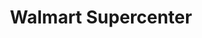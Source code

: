 ---
title: "Walmart Supercenter"
url: /odessa/walmart-supercenter-northwest-loop-338/
shop: Supermarkt
---